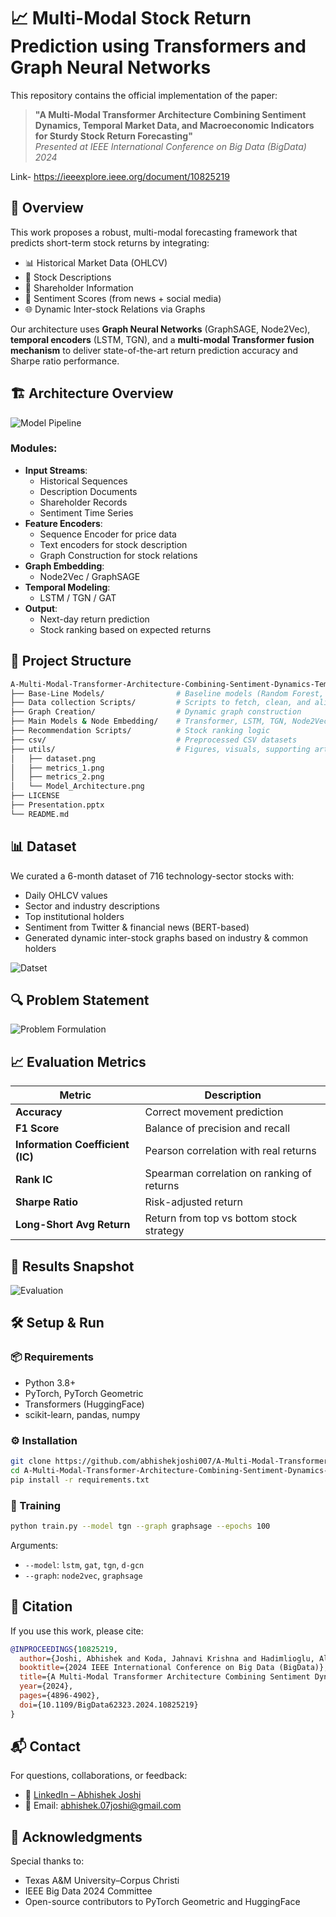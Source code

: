 # 📈 Multi-Modal Stock Return Prediction using Transformers and Graph Neural Networks

This repository contains the official implementation of the paper:

> **"A Multi-Modal Transformer Architecture Combining Sentiment Dynamics, Temporal Market Data, and Macroeconomic Indicators for Sturdy Stock Return Forecasting"**  
> _Presented at IEEE International Conference on Big Data (BigData) 2024_

Link- https://ieeexplore.ieee.org/document/10825219

## 🧠 Overview

This work proposes a robust, multi-modal forecasting framework that predicts short-term stock returns by integrating:

- 📊 Historical Market Data (OHLCV)
- 📃 Stock Descriptions
- 🧾 Shareholder Information
- 💬 Sentiment Scores (from news + social media)
- 🌐 Dynamic Inter-stock Relations via Graphs

Our architecture uses **Graph Neural Networks** (GraphSAGE, Node2Vec), **temporal encoders** (LSTM, TGN), and a **multi-modal Transformer fusion mechanism** to deliver state-of-the-art return prediction accuracy and Sharpe ratio performance.



## 🏗️ Architecture Overview

![Model Pipeline](./utils/Model_Architecture.png)

### Modules:
- **Input Streams**:
  - Historical Sequences
  - Description Documents
  - Shareholder Records
  - Sentiment Time Series
- **Feature Encoders**:
  - Sequence Encoder for price data
  - Text encoders for stock description
  - Graph Construction for stock relations
- **Graph Embedding**:
  - Node2Vec / GraphSAGE
- **Temporal Modeling**:
  - LSTM / TGN / GAT
- **Output**:
  - Next-day return prediction
  - Stock ranking based on expected returns

## 📂 Project Structure

```bash
A-Multi-Modal-Transformer-Architecture-Combining-Sentiment-Dynamics-Temporal-Market-Data/
├── Base-Line Models/                # Baseline models (Random Forest, Linear Regression)
├── Data collection Scripts/         # Scripts to fetch, clean, and align data
├── Graph Creation/                  # Dynamic graph construction
├── Main Models & Node Embedding/    # Transformer, LSTM, TGN, Node2Vec, GraphSAGE
├── Recommendation Scripts/          # Stock ranking logic
├── csv/                             # Preprocessed CSV datasets
├── utils/                           # Figures, visuals, supporting artifacts
│   ├── dataset.png
│   ├── metrics_1.png
│   ├── metrics_2.png
│   └── Model_Architecture.png
├── LICENSE
├── Presentation.pptx
└── README.md
```



## 📊 Dataset

We curated a 6-month dataset of 716 technology-sector stocks with:

- Daily OHLCV values
- Sector and industry descriptions
- Top institutional holders
- Sentiment from Twitter & financial news (BERT-based)
- Generated dynamic inter-stock graphs based on industry & common holders

![Datset](./utils/dataset.png)



## 🔍 Problem Statement

![Problem Formulation](./utils/pf.png)


## 📈 Evaluation Metrics

| Metric                  | Description                                      |
|-------------------------|--------------------------------------------------|
| **Accuracy**            | Correct movement prediction                     |
| **F1 Score**            | Balance of precision and recall                 |
| **Information Coefficient (IC)** | Pearson correlation with real returns       |
| **Rank IC**             | Spearman correlation on ranking of returns      |
| **Sharpe Ratio**        | Risk-adjusted return                            |
| **Long-Short Avg Return** | Return from top vs bottom stock strategy      |

## 🧪 Results Snapshot

![Evaluation](./utils/metrics.png)

## 🛠️ Setup & Run

### 📦 Requirements

- Python 3.8+
- PyTorch, PyTorch Geometric
- Transformers (HuggingFace)
- scikit-learn, pandas, numpy

### ⚙️ Installation

```bash
git clone https://github.com/abhishekjoshi007/A-Multi-Modal-Transformer-Architecture-Combining-Sentiment-Dynamics-Temporal-Market-Data
cd A-Multi-Modal-Transformer-Architecture-Combining-Sentiment-Dynamics-Temporal-Market-Data
pip install -r requirements.txt
````

### 🚀 Training

```bash
python train.py --model tgn --graph graphsage --epochs 100
```

Arguments:

* `--model`: `lstm`, `gat`, `tgn`, `d-gcn`
* `--graph`: `node2vec`, `graphsage`

## 📌 Citation

If you use this work, please cite:

```bibtex
@INPROCEEDINGS{10825219,
  author={Joshi, Abhishek and Koda, Jahnavi Krishna and Hadimlioglu, Alihan},
  booktitle={2024 IEEE International Conference on Big Data (BigData)}, 
  title={A Multi-Modal Transformer Architecture Combining Sentiment Dynamics, Temporal Market Data, and Macroeconomic Indicators for Sturdy Stock Return Forecasting}, 
  year={2024},
  pages={4896-4902},
  doi={10.1109/BigData62323.2024.10825219}
}
```

## 📬 Contact

For questions, collaborations, or feedback:

* 💼 [LinkedIn – Abhishek Joshi](https://www.linkedin.com/in/abhishek-joshi-510b68151/)
* 📧 Email: [abhishek.07joshi@gmail.com](mailto:abhishek.07joshi@gmail.com)

## 🙏 Acknowledgments

Special thanks to:

* Texas A\&M University–Corpus Christi
* IEEE Big Data 2024 Committee
* Open-source contributors to PyTorch Geometric and HuggingFace


